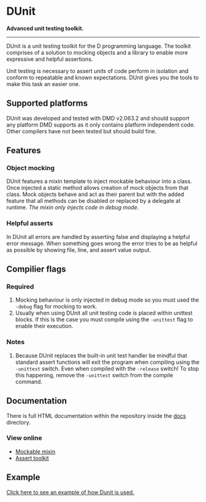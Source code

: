 # DUnit
**Advanced unit testing toolkit.**

---

DUnit is a unit testing toolkit for the D programming language. The toolkit comprises of a solution to mocking objects and a library to enable more expressive and helpful assertions.

Unit testing is necessary to assert *units* of code perform in isolation and conform to repeatable and known expectations. DUnit gives you the tools to make this task an easier one.

## Supported platforms
DUnit was developed and tested with DMD v2.063.2 and should support any platform DMD supports as it only contains platform independent code. Other compilers have not been tested but should build fine.

## Features

### Object mocking
DUnit features a mixin template to inject mockable behaviour into a class. Once injected a static method allows creation of mock objects from that class. Mock objects behave and act as their parent but with the added feature that all methods can be disabled or replaced by a delegate at runtime. *The mixin only injects code in debug mode.*

### Helpful asserts
In DUnit all errors are handled by asserting false and displaying a helpful error message. When something goes wrong the error tries to be as helpful as possible by showing file, line, and assert value output.

## Compilier flags

### Required
1. Mocking behaviour is only injected in debug mode so you must used the `-debug` flag for mocking to work.
1. Usually when using DUnit all unit testing code is placed within unittest blocks. If this is the case you must compile using the `-unittest` flag to enable their execution.

### Notes
1. Because DUnit replaces the built-in unit test handler be mindful that standard assert functions will exit the program when compiling using the `-unittest` switch. Even when compiled with the `-release` switch! To stop this happening, remove the `-unittest` switch from the compile command.

## Documentation
There is full HTML documentation within the repository inside the [docs](https://github.com/kalekold/dunit/tree/master/docs) directory.

### View online
- [Mockable mixin](http://htmlpreview.github.io/?https://github.com/kalekold/dunit/blob/master/docs/mockable.html)
- [Assert toolkit](http://htmlpreview.github.io/?https://github.com/kalekold/dunit/blob/master/docs/toolkit.html)

## Example

[Click here to see an example of how Dunit is used.](https://github.com/kalekold/dunit/blob/master/source/example.d)
